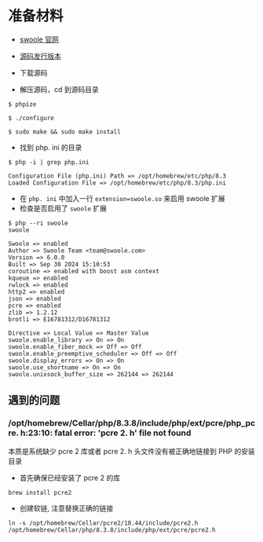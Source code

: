 # 准备材料
- [swoole 官网](https://wiki.swoole.com/zh-cn/#/environment)
- [源码发行版本](https://github.com/swoole/swoole-src/releases)

- 下载源码
- 解压源码，cd 到源码目录
```
$ phpize

$ ./configure

$ sudo make && sudo make install
```
- 找到 php. ini 的目录
```
$ php -i | grep php.ini

Configuration File (php.ini) Path => /opt/homebrew/etc/php/8.3
Loaded Configuration File => /opt/homebrew/etc/php/8.3/php.ini
```
- 在 `php. ini` 中加入一行 ` extension=swoole.so ` 来启用 swoole 扩展
- 检查是否启用了 `swoole` 扩展
```
$ php --ri swoole
swoole

Swoole => enabled
Author => Swoole Team <team@swoole.com>
Version => 6.0.0
Built => Sep 30 2024 15:10:53
coroutine => enabled with boost asm context
kqueue => enabled
rwlock => enabled
http2 => enabled
json => enabled
pcre => enabled
zlib => 1.2.12
brotli => E16781312/D16781312

Directive => Local Value => Master Value
swoole.enable_library => On => On
swoole.enable_fiber_mock => Off => Off
swoole.enable_preemptive_scheduler => Off => Off
swoole.display_errors => On => On
swoole.use_shortname => On => On
swoole.unixsock_buffer_size => 262144 => 262144
```
## 遇到的问题
### /opt/homebrew/Cellar/php/8.3.8/include/php/ext/pcre/php_pcre. h:23:10: fatal error: 'pcre 2. h' file not found

本质是系统缺少 pcre 2 库或者 pcre 2. h 头文件没有被正确地链接到 PHP 的安装目录

- 首先确保已经安装了 pcre 2 的库
```
brew install pcre2
```
- 创建软链, 注意替换正确的链接
```
ln -s /opt/homebrew/Cellar/pcre2/10.44/include/pcre2.h /opt/homebrew/Cellar/php/8.3.8/include/php/ext/pcre/pcre2.h
```